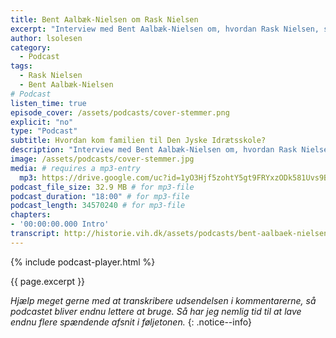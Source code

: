 ```yaml
---
title: Bent Aalbæk-Nielsen om Rask Nielsen
excerpt: "Interview med Bent Aalbæk-Nielsen om, hvordan Rask Nielsen, skolens tredje medforstander, kom til Vejle Idrætshøjskole."
author: lsolesen
category:
  - Podcast
tags:
  - Rask Nielsen
  - Bent Aalbæk-Nielsen
# Podcast
listen_time: true
episode_cover: /assets/podcasts/cover-stemmer.png
explicit: "no"
type: "Podcast"
subtitle: Hvordan kom familien til Den Jyske Idrætsskole?
description: "Interview med Bent Aalbæk-Nielsen om, hvordan Rask Nielsen, skolens tredje medforstander, kom til Vejle Idrætshøjskole."
image: /assets/podcasts/cover-stemmer.jpg
media: # requires a mp3-entry
  mp3: https://drive.google.com/uc?id=1yO3Hjf5zohtY5gt9FRYxzODk581Uvs9B
podcast_file_size: 32.9 MB # for mp3-file
podcast_duration: "18:00" # for mp3-file
podcast_length: 34570240 # for mp3-file
chapters:
- '00:00:00.000 Intro'
transcript: http://historie.vih.dk/assets/podcasts/bent-aalbaek-nielsen-rask-nielsen.txt
---
```


{% include podcast-player.html %}

{{ page.excerpt }}

_Hjælp meget gerne med at transkribere udsendelsen i kommentarerne, så podcastet bliver endnu lettere at bruge. Så har jeg nemlig tid til at lave endnu flere spændende afsnit i føljetonen._
{: .notice--info}
